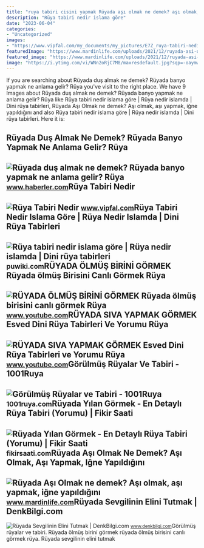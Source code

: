 ```yaml
---
title: "ruya tabiri cisini yapmak Rüyada aşı olmak ne demek? aşı olmak, aşı yapmak, iğne yapıldığını"
description: "Rüya tabiri nedir islama göre"
date: "2023-06-04"
categories:
- "Uncategorized"
images:
- "https://www.vipfal.com/my_documents/my_pictures/E7Z_ruya-tabiri-nedir.jpg"
featuredImage: "https://www.mardinlife.com/uploads/2021/12/ruyada-asi-olmak-ne-demek-asi-olmak-asi-yapmak-igne-yapildigini-gormek-ruya-tabiri-nedir-108684.png?234234.234234"
featured_image: "https://www.mardinlife.com/uploads/2021/12/ruyada-asi-olmak-ne-demek-asi-olmak-asi-yapmak-igne-yapildigini-gormek-ruya-tabiri-nedir-108684.png?234234.234234"
image: "https://i.ytimg.com/vi/WNn2oRjC7M8/maxresdefault.jpg?sqp=-oaymwEmCIAKENAF8quKqQMa8AEB-AH-CYAC0AWKAgwIABABGGUgVyhRMA8=&amp;rs=AOn4CLC96QmNvPNtb5TDS03v6Su1GIu3kw"
---
```


If you are searching about Rüyada duş almak ne demek? Rüyada banyo yapmak ne anlama gelir? Rüya you've visit to the right place. We have 9 Images about Rüyada duş almak ne demek? Rüyada banyo yapmak ne anlama gelir? Rüya like Rüya tabiri nedir islama göre | Rüya nedir islamda | Dini rüya tabirleri, Rüyada Aşı Olmak ne demek? Aşı olmak, aşı yapmak, iğne yapıldığını and also Rüya tabiri nedir islama göre | Rüya nedir islamda | Dini rüya tabirleri. Here it is:

Rüyada Duş Almak Ne Demek? Rüyada Banyo Yapmak Ne Anlama Gelir? Rüya
--------------------------------------------------------------------

 ![Rüyada duş almak ne demek? Rüyada banyo yapmak ne anlama gelir? Rüya](https://i.hbrcdn.com/haber/2019/12/13/ruya-tabirleri-ruyada-banyo-yapmak-ne-anlama-12715646_9190_m.jpg) <small>www.haberler.com</small>Rüya Tabiri Nedir
-----------------

 ![Rüya Tabiri Nedir](https://www.vipfal.com/my_documents/my_pictures/E7Z_ruya-tabiri-nedir.jpg) <small>www.vipfal.com</small>Rüya Tabiri Nedir Islama Göre | Rüya Nedir Islamda | Dini Rüya Tabirleri
------------------------------------------------------------------------

 ![Rüya tabiri nedir islama göre | Rüya nedir islamda | Dini rüya tabirleri](https://puwiki.com/wp-content/uploads/2018/10/ruya-tabiri-nedir-islama-gore.jpg) <small>puwiki.com</small>RÜYADA ÖLMÜŞ BİRİNİ GÖRMEK Rüyada ölmüş Birisini Canlı Görmek Rüya
------------------------------------------------------------------

 ![RÜYADA ÖLMÜŞ BİRİNİ GÖRMEK Rüyada ölmüş birisini canlı görmek Rüya](https://i.ytimg.com/vi/26rCDBaZ5Ho/maxresdefault.jpg) <small>www.youtube.com</small>RÜYADA SIVA YAPMAK GÖRMEK Esved Dini Rüya Tabirleri Ve Yorumu Rüya
------------------------------------------------------------------

 ![RÜYADA SIVA YAPMAK GÖRMEK Esved Dini Rüya Tabirleri ve Yorumu Rüya](https://i.ytimg.com/vi/WNn2oRjC7M8/maxresdefault.jpg?sqp=-oaymwEmCIAKENAF8quKqQMa8AEB-AH-CYAC0AWKAgwIABABGGUgVyhRMA8=&rs=AOn4CLC96QmNvPNtb5TDS03v6Su1GIu3kw) <small>www.youtube.com</small>Görülmüş Rüyalar Ve Tabiri - 1001Ruya
-------------------------------------

 ![Görülmüş Rüyalar ve Tabiri - 1001Ruya](https://1001ruya.com/wp-content/uploads/gorulmus-ruya-ve-anlamlari.jpg) <small>1001ruya.com</small>Rüyada Yılan Görmek - En Detaylı Rüya Tabiri (Yorumu) | Fikir Saati
-------------------------------------------------------------------

 ![Rüyada Yılan Görmek - En Detaylı Rüya Tabiri (Yorumu) | Fikir Saati](https://fikirsaati.com/wp-content/uploads/2021/09/ruyada-yilan-gormek-en-detayli-ruya-tabiri-yorumu.jpg) <small>fikirsaati.com</small>Rüyada Aşı Olmak Ne Demek? Aşı Olmak, Aşı Yapmak, Iğne Yapıldığını
------------------------------------------------------------------

 ![Rüyada Aşı Olmak ne demek? Aşı olmak, aşı yapmak, iğne yapıldığını](https://www.mardinlife.com/uploads/2021/12/ruyada-asi-olmak-ne-demek-asi-olmak-asi-yapmak-igne-yapildigini-gormek-ruya-tabiri-nedir-108684.png?234234.234234) <small>www.mardinlife.com</small>Rüyada Sevgilinin Elini Tutmak | DenkBilgi.com
----------------------------------------------

 ![Rüyada Sevgilinin Elini Tutmak | DenkBilgi.com](http://www.denkbilgi.com/wp-content/uploads/ruya-tabiri1.jpg) <small>www.denkbilgi.com</small>Görülmüş rüyalar ve tabiri. Rüyada ölmüş bi̇ri̇ni̇ görmek rüyada ölmüş birisini canlı görmek rüya. Rüyada sevgilinin elini tutmak
